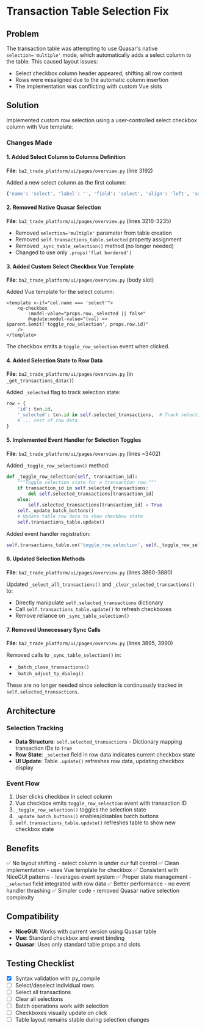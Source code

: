 # Transaction Table Selection Fix

## Problem
The transaction table was attempting to use Quasar's native `selection='multiple'` mode, which automatically adds a select column to the table. This caused layout issues:
- Select checkbox column header appeared, shifting all row content
- Rows were misaligned due to the automatic column insertion
- The implementation was conflicting with custom Vue slots

## Solution
Implemented custom row selection using a user-controlled select checkbox column with Vue template:

### Changes Made

#### 1. Added Select Column to Columns Definition
**File**: `ba2_trade_platform/ui/pages/overview.py` (line 3192)

Added a new select column as the first column:
```python
{'name': 'select', 'label': '', 'field': 'select', 'align': 'left', 'sortable': False}
```

#### 2. Removed Native Quasar Selection
**File**: `ba2_trade_platform/ui/pages/overview.py` (lines 3216-3235)

- Removed `selection='multiple'` parameter from table creation
- Removed `self.transactions_table.selected` property assignment
- Removed `_sync_table_selection()` method (no longer needed)
- Changed to use only `.props('flat bordered')`

#### 3. Added Custom Select Checkbox Vue Template
**File**: `ba2_trade_platform/ui/pages/overview.py` (body slot)

Added Vue template for the select column:
```vue
<template v-if="col.name === 'select'">
    <q-checkbox 
        :model-value="props.row._selected || false"
        @update:model-value="(val) => $parent.$emit('toggle_row_selection', props.row.id)"
    />
</template>
```

The checkbox emits a `toggle_row_selection` event when clicked.

#### 4. Added Selection State to Row Data
**File**: `ba2_trade_platform/ui/pages/overview.py` (in `_get_transactions_data()`)

Added `_selected` flag to track selection state:
```python
row = {
    'id': txn.id,
    '_selected': txn.id in self.selected_transactions,  # Track selection state for checkbox
    # ... rest of row data
}
```

#### 5. Implemented Event Handler for Selection Toggles
**File**: `ba2_trade_platform/ui/pages/overview.py` (lines ~3402)

Added `_toggle_row_selection()` method:
```python
def _toggle_row_selection(self, transaction_id):
    """Toggle selection state for a transaction row."""
    if transaction_id in self.selected_transactions:
        del self.selected_transactions[transaction_id]
    else:
        self.selected_transactions[transaction_id] = True
    self._update_batch_buttons()
    # Update table row data to show checkbox state
    self.transactions_table.update()
```

Added event handler registration:
```python
self.transactions_table.on('toggle_row_selection', self._toggle_row_selection)
```

#### 6. Updated Selection Methods
**File**: `ba2_trade_platform/ui/pages/overview.py` (lines 3860-3880)

Updated `_select_all_transactions()` and `_clear_selected_transactions()` to:
- Directly manipulate `self.selected_transactions` dictionary
- Call `self.transactions_table.update()` to refresh checkboxes
- Remove reliance on `_sync_table_selection()`

#### 7. Removed Unnecessary Sync Calls
**File**: `ba2_trade_platform/ui/pages/overview.py` (lines 3895, 3990)

Removed calls to `_sync_table_selection()` in:
- `_batch_close_transactions()`
- `_batch_adjust_tp_dialog()`

These are no longer needed since selection is continuously tracked in `self.selected_transactions`.

## Architecture

### Selection Tracking
- **Data Structure**: `self.selected_transactions` - Dictionary mapping transaction IDs to `True`
- **Row State**: `_selected` field in row data indicates current checkbox state
- **UI Update**: Table `.update()` refreshes row data, updating checkbox display

### Event Flow
1. User clicks checkbox in select column
2. Vue checkbox emits `toggle_row_selection` event with transaction ID
3. `_toggle_row_selection()` toggles the selection state
4. `_update_batch_buttons()` enables/disables batch buttons
5. `self.transactions_table.update()` refreshes table to show new checkbox state

## Benefits
✅ No layout shifting - select column is under our full control
✅ Clean implementation - uses Vue template for checkbox
✅ Consistent with NiceGUI patterns - leverages event system
✅ Proper state management - `_selected` field integrated with row data
✅ Better performance - no event handler thrashing
✅ Simpler code - removed Quasar native selection complexity

## Compatibility
- **NiceGUI**: Works with current version using Quasar table
- **Vue**: Standard checkbox and event binding
- **Quasar**: Uses only standard table props and slots

## Testing Checklist
- [x] Syntax validation with py_compile
- [ ] Select/deselect individual rows
- [ ] Select all transactions
- [ ] Clear all selections
- [ ] Batch operations work with selection
- [ ] Checkboxes visually update on click
- [ ] Table layout remains stable during selection changes
